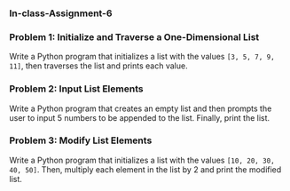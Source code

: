 ### In-class-Assignment-6

### Problem 1: Initialize and Traverse a One-Dimensional List
Write a Python program that initializes a list with the values `[3, 5, 7, 9, 11]`, then traverses the list and prints each value.

### Problem 2: Input List Elements
Write a Python program that creates an empty list and then prompts the user to input 5 numbers to be appended to the list. Finally, print the list.

### Problem 3: Modify List Elements
Write a Python program that initializes a list with the values `[10, 20, 30, 40, 50]`. Then, multiply each element in the list by 2 and print the modified list.
